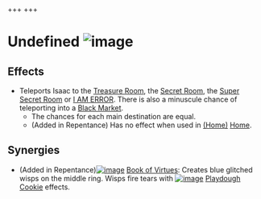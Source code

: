 +++
+++

 # Undefined ![image](/image/Undefined.png) 

Effects
---------


* Teleports Isaac to the [Treasure Room](/wiki/Treasure_Room "Treasure Room"), the [Secret Room](/wiki/Secret_Room "Secret Room"), the [Super Secret Room](/wiki/Super_Secret_Room "Super Secret Room") or [I AM ERROR](/wiki/I_AM_ERROR "I AM ERROR"). There is also a minuscule chance of teleporting into a [Black Market](/wiki/Black_Market "Black Market").
	+ The chances for each main destination are equal.
	+ (Added in Repentance) Has no effect when used in [(Home)](/wiki/Home "Home") [Home](/wiki/Home "Home").


Synergies
-----------


* (Added in Repentance)[![image](/image/Book_of_Virtues.png)](/wiki/Book_of_Virtues "Book of Virtues") [Book of Virtues](/wiki/Book_of_Virtues "Book of Virtues"): Creates blue glitched wisps on the middle ring. Wisps fire tears with [![image](/image/Playdough_Cookie.png)](/wiki/Playdough_Cookie "Playdough Cookie") [Playdough Cookie](/wiki/Playdough_Cookie "Playdough Cookie") effects.



